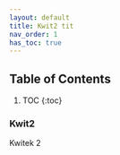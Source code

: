 ```yaml
---
layout: default
title: Kwit2 tit
nav_order: 1
has_toc: true
---
```


## Table of Contents

1. TOC
{:toc}


### Kwit2

Kwitek 2